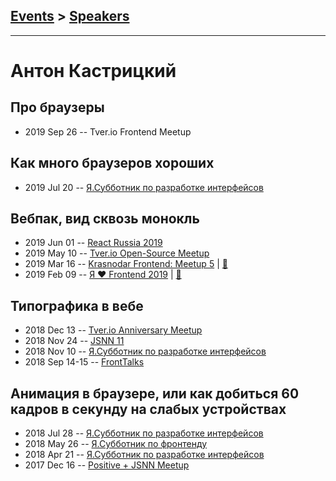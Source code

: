 ## [Events](../README.md) > [Speakers](../speakers.md)
---

# Антон Кастрицкий

## Про браузеры
- 2019 Sep 26 -- Tver.io Frontend Meetup    
## Как много браузеров хороших
- 2019 Jul 20 -- [Я.Субботник по разработке интерфейсов](https://events.yandex.ru/lib/talks/7519/)    
## Вебпак, вид сквозь монокль
- 2019 Jun 01 -- [React Russia 2019](https://www.youtube.com/watch?v=WI7lB27ZslQ)    
- 2019 May 10 -- [Tver.io Open-Source Meetup](https://youtu.be/qcj2bX4sB9E?list=PLiOxDlmyqigwsET23hypu15X7vTgxt00L)    
- 2019 Mar 16 -- [Krasnodar Frontend: Meetup 5](https://www.youtube.com/watch?v=6Q3DmKH-ehY)  | [:notebook:](https://yadi.sk/i/S2BUWNht_6zPPA)  
- 2019 Feb 09 -- [Я ❤ Frontend 2019](https://www.youtube.com/watch?v=Tg8IVbvturM)  | [:notebook:](https://yadi.sk/i/9oydqY8iwcY__A)  
## Типографика в вебе
- 2018 Dec 13 -- [Tver.io Anniversary Meetup](https://www.youtube.com/watch?v=qlAV7OrdJtc)    
- 2018 Nov 24 -- [JSNN 11](https://www.youtube.com/watch?v=bOAWcPg-Miw)    
- 2018 Nov 10 -- [Я.Субботник по разработке интерфейсов](https://events.yandex.ru/lib/talks/6682/)    
- 2018 Sep 14-15 -- [FrontTalks](https://events.yandex.ru/lib/talks/6359/)    
## Анимация в браузере, или как добиться 60 кадров в секунду на слабых устройствах
- 2018 Jul 28 -- [Я.Субботник по разработке интерфейсов](https://events.yandex.ru/lib/talks/5925/)    
- 2018 May 26 -- [Я.Субботник по фронтенду](https://events.yandex.ru/lib/talks/5952/)    
- 2018 Apr 21 -- [Я.Субботник по разработке интерфейсов](https://events.yandex.ru/lib/talks/5738/)    
- 2017 Dec 16 -- [Positive + JSNN Meetup](https://www.youtube.com/watch?v=w0FiCUP9tD8)    
